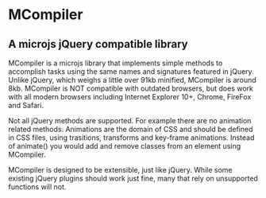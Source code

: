 # MCompiler
## A microjs jQuery compatible library

MCompiler is a microjs library that implements simple methods to accomplish 
tasks using the same names and signatures featured in jQuery. Unlike jQuery, 
which weighs a little over 91kb minified, MCompiler is around 8kb. MCompiler
is NOT compatible with outdated browsers, but does work with all modern browsers
including Internet Explorer 10+, Chrome, FireFox and Safari.

Not all jQuery methods are supported. For example there are no animation related 
methods. Animations are the domain of CSS and should be defined in CSS files,
using trasitions, transforms and key-frame animations. Instead of animate()
you would add and remove classes from an element using MCompiler.

MCompiler is designed to be extensible, just like jQuery. While some existing 
jQuery plugins should work just fine, many that rely on unsupported functions
will not. 




